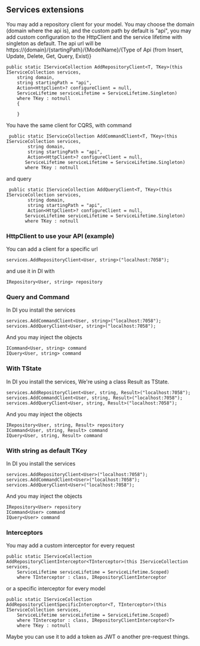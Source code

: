 ﻿## Services extensions
You may add a repository client for your model. You may choose the domain (domain where the api is), and the custom path by default is "api", you may add custom configuration to the HttpClient and the service lifetime with singleton as default. The api url will be https://{domain}/{startingPath}/{ModelName}/{Type of Api (from Insert, Update, Delete, Get, Query, Exist)}

    public static IServiceCollection AddRepositoryClient<T, TKey>(this IServiceCollection services,
        string domain,
        string startingPath = "api",
        Action<HttpClient>? configureClient = null,
        ServiceLifetime serviceLifetime = ServiceLifetime.Singleton)
        where TKey : notnull
        {

        }

You have the same client for CQRS, with command
    
     public static IServiceCollection AddCommandClient<T, TKey>(this IServiceCollection services,
            string domain,
            string startingPath = "api",
            Action<HttpClient>? configureClient = null,
           ServiceLifetime serviceLifetime = ServiceLifetime.Singleton)
           where TKey : notnull

and query
    
     public static IServiceCollection AddQueryClient<T, TKey>(this IServiceCollection services,
            string domain,
            string startingPath = "api",
            Action<HttpClient>? configureClient = null,
           ServiceLifetime serviceLifetime = ServiceLifetime.Singleton)
           where TKey : notnull

### HttpClient to use your API (example)
You can add a client for a specific url

    services.AddRepositoryClient<User, string>("localhost:7058");
    
and use it in DI with
    
    IRepository<User, string> repository

### Query and Command
In DI you install the services

    services.AddCommandClient<User, string>("localhost:7058");
    services.AddQueryClient<User, string>("localhost:7058");

And you may inject the objects
    
    ICommand<User, string> command
    IQuery<User, string> command

### With TState
In DI you install the services, We're using a class Result as TState.

    services.AddRepositoryClient<User, string, Result>("localhost:7058");
    services.AddCommandClient<User, string, Result>("localhost:7058");
    services.AddQueryClient<User, string, Result>("localhost:7058");

And you may inject the objects
    
    IRepository<User, string, Result> repository
    ICommand<User, string, Result> command
    IQuery<User, string, Result> command

### With string as default TKey 
In DI you install the services

    services.AddRepositoryClient<User>("localhost:7058");
    services.AddCommandClient<User>("localhost:7058");
    services.AddQueryClient<User>("localhost:7058");

And you may inject the objects
    
    IRepository<User> repository
    ICommand<User> command
    IQuery<User> command

### Interceptors
You may add a custom interceptor for every request

    public static IServiceCollection AddRepositoryClientInterceptor<TInterceptor>(this IServiceCollection services,
        ServiceLifetime serviceLifetime = ServiceLifetime.Scoped)
        where TInterceptor : class, IRepositoryClientInterceptor

or a specific interceptor for every model
    
    public static IServiceCollection AddRepositoryClientSpecificInterceptor<T, TInterceptor>(this IServiceCollection services,
        ServiceLifetime serviceLifetime = ServiceLifetime.Scoped)
        where TInterceptor : class, IRepositoryClientInterceptor<T>
        where TKey : notnull

Maybe you can use it to add a token as JWT o another pre-request things.